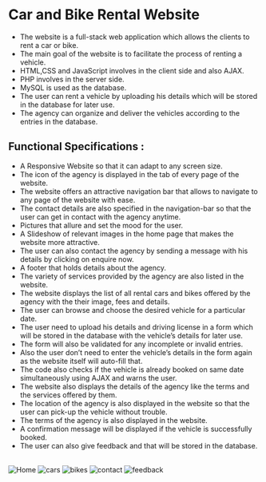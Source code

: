 # Car and Bike Rental Website
* The website is a full-stack web application which allows the clients to rent a car or bike.
* The main goal of the website is to facilitate the process of renting a vehicle. 
* HTML,CSS and JavaScript involves in the client side and also AJAX.
* PHP involves in the server side.
* MySQL is used as the database.
* The user can rent a vehicle by uploading his details which will be stored in the database for later use.
* The agency can organize and  deliver the vehicles according to the entries in the database.
## Functional Specifications :
* A Responsive Website so that it can adapt to any screen size.
* The icon of the agency is displayed in the tab of every page of the website.
* The website offers an attractive navigation bar that allows to navigate to any page of the website with ease.
* The contact details are also specified in the navigation-bar so that the user can get in contact with the agency anytime.
* Pictures that allure and set the mood for the user.
* A Slideshow of relevant images in the home page that makes the website more attractive.
* The user can also contact the agency by sending a message with his details by clicking on enquire now.
* A footer that holds details about the agency. 
* The variety of services provided by the agency are also listed in the website.
* The website displays the list of all rental cars and bikes offered by the agency with the their image, fees and details.
* The user can browse and choose the desired vehicle for a particular date.
* The user need to upload his details and driving license in a form which will be stored in the database with the vehicle’s details for later use. 
* The form will also be validated for any incomplete or invalid entries.
* Also the user don’t need to enter the vehicle’s details in the form again as the website itself will auto-fill that.
* The code also checks if the vehicle is already booked on same date simultaneously using AJAX and warns the user.
* The website also displays the details of the agency like the terms and the services offered by them.
* The location of the agency is also displayed in the website so that the user can pick-up the vehicle without trouble.
* The terms of the agency is also displayed in the website.
* A confirmation message will be displayed if the vehicle is successfully booked.
* The user can also give feedback and that will be stored in the database.<br><br>

![Home](/images/Home.png)
![cars](/images/cars.png)
![bikes](/images/bikes.png)
![contact](/images/contact.png)
![feedback](/images/feedback.png)
